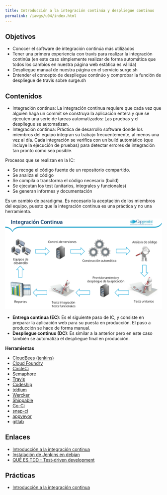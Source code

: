 ```yaml
---
title: Introducción a la integración continúa y despliegue continuo
permalink: /iawgs/u04/index.html
---
```


## Objetivos

* Conocer el software de integración continúa más utilizados
* Tener una primera experiencia con travis para realizar la integración continúa (en este caso simplemente realizar de forma automática que todos los cambios en nuestra página web estática es válida)
* Despliegue manual de nuestra página en el servicio surge.sh
* Entender el concepto de despliegue continúo y comprobar la función de despliegue de travis sobre surge.sh

## Contenidos

* Integración continua: La integración continua requiere que cada vez que alguien haga un commit se construya la aplicación entera y que se ejecuten una serie de tareas automatizados: Las pruebas y el despliegue se automatizan.
* Integración continua: Práctica de desarrollo software donde los miembros del equipo integran su trabajo frecuentemente, al menos una vez al día. Cada integración se verifica con un build automático (que incluye la ejecución de pruebas) para detectar errores de integración tan pronto como sea posible.

Procesos que se realizan en la IC:

* Se recoge el código fuente de un repositorio compartido.
* Se analiza el código
* Se compila o transforma el código necesario (build)
* Se ejecutan los test (unitarios, integrales y funcionales)
* Se generan informes y documentación

Es un cambio de paradigma. Es necesario la aceptación de los miembros del equipo, puesto que la integración continua es una práctica y no una herramienta.

![IC](img/ic.png)

* **Entrega continua (EC)**: Es el siguiente paso de IC, y consiste en preparar la aplicación web para su puesta en producción. El paso a producción se hace de forma manual.
* **Despliegue continuo (DC)**: Es similar a la anterior pero en este caso también se automatiza el despliegue final en producción.

**Herramientas**

* [CloudBees (jenkins)](http://www.cloudbees.com/dev)
* [Cloud Foundry](http://www.cloudfoundry.com/)
* [CircleCi](https://circleci.com/)
* [Semaphore](https://semaphoreapp.com/)
* [Travis](https://travis-ci.com/)
* [Codeship](https://www.codeship.io/)
* [tddium](https://www.solanolabs.com/)
* [Wercker](http://wercker.com/)
* [Shippable](http://www.shippable.com/)
* [Go-Ci](http://www.thoughtworks.com/products/go-continuous-delivery)
* [snap-ci](http://snap-ci.com)
* [appveyor](http://www.appveyor.com/)
* [gitlab](https://about.gitlab.com/product/continuous-integration/)

## Enlaces

* [Introducción a la integración continua](https://code2read.com/2015/11/04/ci-integracion-continua-introduccion/)
* [Instalación de Jenkins en debian](http://red-orbita.com/?p=6622)
* [QUÉ ES TDD - Test-driven development](https://www.youtube.com/watch?v=q6z3jFZl8oI)

## Prácticas

* [Introducción a la integración continua](ic.html)